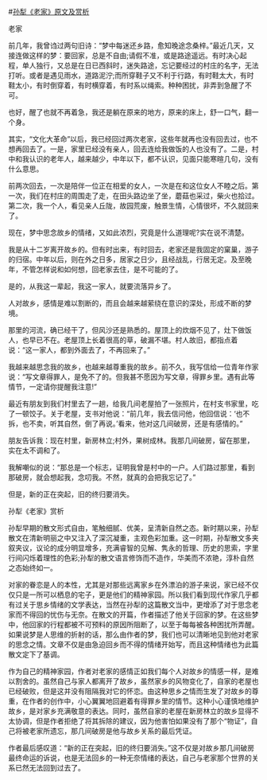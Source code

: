 #[孙犁《老家》原文及赏析](https://www.vrrw.net/wx/9151.html)

老家

前几年，我曾诌过两句旧诗：“梦中每迷还乡路，愈知晚途念桑梓。”最近几天，又接连做这样的梦：要回家，总是不自由;请假不准，或是路途遥远。有时决心起程，单人独行，又总是在日已西斜时，迷失路途，忘记要经过的村庄的名字，无法打听。或者是遇见雨水，道路泥泞;而所穿鞋子又不利于行路，有时鞋太大，有时鞋太小，有时倒穿着，有时横穿着，有时系以绳索。种种困扰，非弄到急醒了不可。

也好，醒了也就不再着急，我还是躺在原来的地方，原来的床上，舒一口气，翻一个身。

其实，“文化大革命”以后，我已经回过两次老家，这些年就再也没有回去过，也不想再回去了。一是，家里已经没有亲人，回去连给我做饭的人也没有了。二是，村中和我认识的老年人，越来越少，中年以下，都不认识，见面只能寒暄几句，没有什么意思。

前两次回去，一次是陪伴一位正在相爱的女人，一次是在和这位女人不睦之后。第一次，我们在村庄的周围走了走，在田头路边坐了坐，蘑菇也采过，柴火也拾过。第二次，我一个人，看见亲人丘陇，故园荒废，触景生情，心情很坏，不久就回来了。



现在，梦中思念故乡的情绪，又如此浓烈，究竟是什么道理呢?实在说不清楚。

我是从十二岁离开故乡的。但有时出来，有时回去，老家还是我固定的窠巢，游子的归宿。中年以后，则在外之日多，居家之日少，且经战乱，行居无定。及至晚年，不管怎样说和如何想，回老家去住，是不可能的了。

是的，从我这一辈起，我这一家人，就要流落异乡了。

人对故乡，感情是难以割断的，而且会越来越萦绕在意识的深处，形成不断的梦境。

那里的河流，确已经干了，但风沙还是熟悉的。屋顶上的炊烟不见了，灶下做饭人，也早已不在。老屋顶上长着很高的草，破漏不堪。村人故旧，都指点着说：“这一家人，都到外面去了，不再回来了。”

我越来越思念我的故乡，也越来越尊重我的故乡。前不久，我写信给一位青年作家说：“写文章得罪人，是免不了的。但我甚不愿因为写文章，得罪乡里。遇有此等情节，一定请你提醒我注意!”

最近有朋友到我们村里去了一趟，给我几间老屋拍了一张照片，在村支书家里，吃了一顿饺子。关于老屋，支书对他说：“前几年，我去信问他，他回信说：‘也不拆，也不卖，听其自然，倒了再说。’看来，他对这几间破房，还是有感情的。”

朋友告诉我：现在村里，新房林立;村外，果树成林。我那几间破房，留在那里，实在太不调和了。

我解嘲似的说：“那总是一个标志，证明我曾是村中的一户。人们路过那里，看到那破房，就会想起我，念叨我。不然，就真的会把我忘记了。”

但是，新的正在突起，旧的终归要消失。

孙犁《老家》赏析

孙犁早期的散文形式自由，笔触细腻、优美，呈清新自然之态。新时期以来，孙犁散文在清新明丽之中又注入了深沉凝重，主观色彩加重。这一时期，孙犁散文多夹叙夹议，议论的成分明显增多，充满睿智的见解、隽永的哲理、历史的思索，字里行间闪烁着理性的色彩;孙犁的散文语言修饰而不造作，华美而不浓艳，淳朴自然之态始终如一。

对家的眷恋是人的本性，尤其是对那些远离家乡在外漂泊的游子来说，家已经不仅仅只是一所可以栖息的宅子，更是他们的精神家园。所以我们看到现代作家几乎都有过关于思乡情绪的文学表达，当然在孙犁的这篇散文当中，更增添了对于思念老家而不得回的忧伤与无奈。在散文的开篇，作者描述了他关于回家的梦。在这些梦中，他回家的行程都被不可预料的原因所阻断了，以至于每每被各种困扰所弄醒。如果说梦是人思维的折射的话，那么由作者的梦，我们也可以清晰地见到他对老家的思念之情。文章不仅是由急迫回乡而不得的情绪开始写，而且这种情绪也为此篇散文定下了基调。

作为自己的精神家园，作者对老家的感情正如我们每个人对故乡的情感一样，是难以割舍的。虽然自己与家人都离开了故乡，虽然家乡的风物变化了，自家的老屋也已经破败，但是这并没有阻隔我对它的怀恋。由这种思乡之情而生发了对故乡的尊重，在作者的创作中，小心翼翼地回避着有得罪乡里的情节。这种小心谨慎地维护故乡，是对家乡充满敬意的表达。同时，虽然自家的老屋在新房林立的故乡显得不太协调，但是作者拒绝了将其拆除的建议，因为他害怕如果没有了那个“物证”，自己将被老家所遗忘，那几间破房是他与故乡关系的最后凭证。

作者最后感叹道：“新的正在突起，旧的终归要消失。”这不仅是对故乡那几间破房最终命运的诉说，也是无法回乡的一种无奈情绪的表达，自己与老家那个世界的关系已然无法回到过去了。

